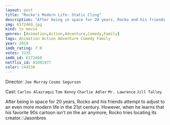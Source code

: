 ```yaml
---
layout: post
title: "Rocko's Modern Life: Static Cling"
description: "After being in space for 20 years, Rocko and his friends attempt to adjust to an even more modern life in the 21st century. However, when he learns that his favorite 90s cartoon isn't on the air anymore, Rocko tries locating its creator.::Jasonbres.."
img: 6172460.jpg
kind: tv movie
genres: [Animation,Action,Adventure,Comedy,Family]
tags: Animation Action Adventure Comedy Family 
year: 2019
imdb_rating: 7.0
votes: 3235
imdb_id: 6172460
netflix_id: 81091977
color: c44536
---
```

Director: `Joe Murray` `Cosmo Segurson`  

Cast: `Carlos Alazraqui` `Tom Kenny` `Charlie Adler` `Mr. Lawrence` `Jill Talley` 

After being in space for 20 years, Rocko and his friends attempt to adjust to an even more modern life in the 21st century. However, when he learns that his favorite 90s cartoon isn't on the air anymore, Rocko tries locating its creator.::Jasonbres